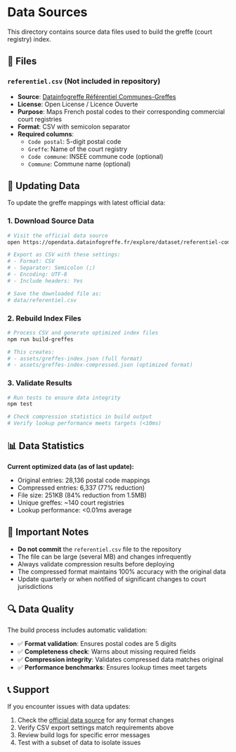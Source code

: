 # Data Sources

This directory contains source data files used to build the greffe (court registry) index.

## 📁 Files

### `referentiel.csv` (Not included in repository)
- **Source**: [Datainfogreffe Référentiel Communes-Greffes](https://opendata.datainfogreffe.fr/explore/dataset/referentiel-communes-greffes/)
- **License**: Open License / Licence Ouverte
- **Purpose**: Maps French postal codes to their corresponding commercial court registries
- **Format**: CSV with semicolon separator
- **Required columns**:
  - `Code postal`: 5-digit postal code
  - `Greffe`: Name of the court registry
  - `Code commune`: INSEE commune code (optional)
  - `Commune`: Commune name (optional)

## 🔄 Updating Data

To update the greffe mappings with latest official data:

### 1. Download Source Data
```bash
# Visit the official data source
open https://opendata.datainfogreffe.fr/explore/dataset/referentiel-communes-greffes/

# Export as CSV with these settings:
# - Format: CSV
# - Separator: Semicolon (;)
# - Encoding: UTF-8
# - Include headers: Yes

# Save the downloaded file as:
# data/referentiel.csv
```

### 2. Rebuild Index Files
```bash
# Process CSV and generate optimized index files
npm run build-greffes

# This creates:
# - assets/greffes-index.json (full format)
# - assets/greffes-index-compressed.json (optimized format)
```

### 3. Validate Results
```bash
# Run tests to ensure data integrity
npm test

# Check compression statistics in build output
# Verify lookup performance meets targets (<10ms)
```

## 📊 Data Statistics

**Current optimized data (as of last update):**
- Original entries: 28,136 postal code mappings
- Compressed entries: 6,337 (77% reduction)
- File size: 251KB (84% reduction from 1.5MB)
- Unique greffes: ~140 court registries
- Lookup performance: <0.01ms average

## 🚨 Important Notes

- **Do not commit** the `referentiel.csv` file to the repository
- The file can be large (several MB) and changes infrequently
- Always validate compression results before deploying
- The compressed format maintains 100% accuracy with the original data
- Update quarterly or when notified of significant changes to court jurisdictions

## 🔍 Data Quality

The build process includes automatic validation:
- ✅ **Format validation**: Ensures postal codes are 5 digits
- ✅ **Completeness check**: Warns about missing required fields
- ✅ **Compression integrity**: Validates compressed data matches original
- ✅ **Performance benchmarks**: Ensures lookup times meet targets

## 📞 Support

If you encounter issues with data updates:
1. Check the [official data source](https://opendata.datainfogreffe.fr/) for any format changes
2. Verify CSV export settings match requirements above
3. Review build logs for specific error messages
4. Test with a subset of data to isolate issues